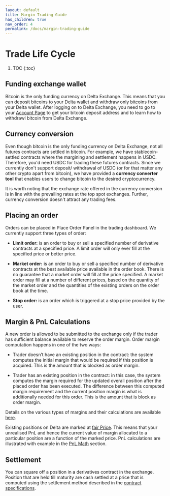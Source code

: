 ```yaml
---
layout: default
title: Margin Trading Guide
has_children: true
nav_order: 4
permalink: /docs/margin-trading-guide
---
```


# Trade Life Cycle

1. TOC
{:toc}

## Funding exchange wallet

Bitcoin is the only funding currency on Delta Exchange. This means that you can deposit bitcoins to your Delta wallet and withdraw only bitcoins from your Delta wallet. After logging on to Delta Exchange, you need to go to your [Account Page](https://www.delta.exchange/app/account) to get your bitcoin deposit address and to learn how to withdrawl bitcoin from Delta Exchange.

## Currency conversion
Even though bitcoin is the only funding currency on Delta Exchange, not all futures contracts are settled in bitcoin. For example, we have stablecoin-settled contracts where the margining and settlement happens in USDC. Therefore, you'd need USDC for trading these futures contracts. Since we currently don't support deposit/ withdrawal of USDC (or for that matter any other crypto apart from bitcoin), we have provided a **currency converter tool** that enables users to change bitcoin to the desired cryptocurrency.

It is worth noting that the exchange rate offered in the currency conversion is in line with the prevailing rates at the top spot exchanges. Further, currency conversion doesn't attract any trading fees.

## Placing an order

Orders can be placed in Place Order Panel in the trading dashboard. We currently support three types of order:

  -   **Limit order:** is an order to buy or sell a specified number of derivative contracts at a specified price. A limit order will only ever fill at the specified price or better price.
    
-   **Market order:** is an order to buy or sell a specified number of derivative contracts at the best available price available in the order book. There is no guarantee that a market order will fill at the price specified. A market order may fill at a number of different prices, based on the quantity of the market order and the quantities of the existing orders on the order book at the time.
- **Stop order:** is an order which is triggered at a stop price provided by the user.
    
## Margin & PnL Calculations

A new order is allowed to be submitted to the exchange only if the trader has sufficient balance available to reserve the order margin. Order margin computation happens in one of the two ways:

-   Trader doesn’t have an existing position in the contract: the system computes the initial margin that would be required if this position is acquired. This is the amount that is blocked as order margin.
    
-   Trader has an existing position in the contract: in this case, the system computes the margin required for the updated overall position after the placed order has been executed. The difference between this computed margin requirement and the current position margin is what is additionally needed for this order. This is the amount that is block as order margin.
    
Details on the various types of margins and their calculations are available [here]({{site.baseurl}}/docs/trading-guide/margin-explainer/#margining-explainer).

Existing positions on Delta are marked at [fair Price]({{site.baseurl}}/docs/trading-guide/fair-price/#fair-price-marking). This means that your unrealised PnL and hence the current value of margin allocated to a particular position are a function of the marked price. PnL calculations are illustrated with example in the [PnL Math]({{site.baseurl}}/docs/trading-guide/PnL-Math/#profit-loss-math) section.

## Settlement

You can square off a position in a derivatives contract in the exchange. Position that are held till maturity are cash settled at a price that is computed using the settlement method described in the [contract specifications](https://wwww.exchange/contracts).